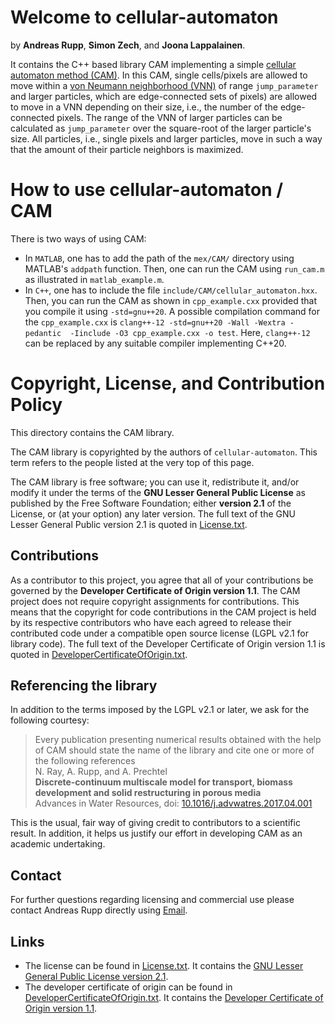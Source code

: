 # Welcome to cellular-automaton

by **Andreas Rupp**, **Simon Zech**, and **Joona Lappalainen**.

It contains the C++ based library CAM implementing a simple [cellular automaton method (CAM)](
https://en.wikipedia.org/wiki/Cellular_automaton). In this CAM, single cells/pixels are allowed to
move within a [von Neumann neighborhood (VNN)](
https://en.wikipedia.org/wiki/Von_Neumann_neighborhood) of range `jump_parameter` and larger
particles, which are edge-connected sets of pixels) are allowed to move in a VNN depending on their
size, i.e., the number of the edge-connected pixels. The range of the VNN of larger particles can be
calculated as `jump_parameter` over the square-root of the larger particle's size. All particles,
i.e., single pixels and larger particles, move in such a way that the amount of their particle
neighbors is maximized.


# How to use cellular-automaton / CAM

There is two ways of using CAM:

- In `MATLAB`, one has to add the path of the `mex/CAM/` directory using MATLAB's `addpath`
  function. Then, one can run the CAM using `run_cam.m` as illustrated in `matlab_example.m`.
- In `C++`, one has to include the file `include/CAM/cellular_automaton.hxx`. Then, you can run the
  CAM as shown in `cpp_example.cxx` provided that you compile it using `-std=gnu++20`. A possible
  compilation command for the `cpp_example.cxx` is `clang++-12 -std=gnu++20 -Wall -Wextra -pedantic 
  -Iinclude -O3 cpp_example.cxx -o test`. Here, `clang++-12` can be replaced by any suitable
  compiler implementing C++20.


# Copyright, License, and Contribution Policy

This directory contains the CAM library.

The CAM library is copyrighted by the authors of `cellular-automaton`. This term refers to the
people listed at the very top of this page.

The CAM library is free software; you can use it, redistribute it, and/or modify it under the terms
of the <b>GNU Lesser General Public License</b> as published by the Free Software Foundation; either
<b>version 2.1</b> of the License, or (at your option) any later version. The full text of the GNU
Lesser General Public version 2.1 is quoted in [License.txt](License.txt).


## Contributions

As a contributor to this project, you agree that all of your contributions be governed by the
<b>Developer Certificate of Origin version 1.1</b>. The CAM project does not require copyright
assignments for contributions. This means that the copyright for code contributions in the CAM
project is held by its respective contributors who have each agreed to release their contributed
code under a compatible open source license (LGPL v2.1 for library code). The full text of the 
Developer Certificate of Origin version 1.1 is quoted in [DeveloperCertificateOfOrigin.txt](
DeveloperCertificateOfOrigin.txt).


## Referencing the library

In addition to the terms imposed by the LGPL v2.1 or later, we ask for the following courtesy:

> Every publication presenting numerical results obtained with the help of CAM should state the name
> of the library and cite one or more of the following references  
> N. Ray, A. Rupp, and A. Prechtel  
> **Discrete-continuum multiscale model for transport, biomass development and solid restructuring
  in porous media**  
> Advances in Water Resources, doi: [10.1016/j.advwatres.2017.04.001](
  https://doi.org/10.1016/j.advwatres.2017.04.001)

This is the usual, fair way of giving credit to contributors to a scientific result. In addition, it
helps us justify our effort in developing CAM as an academic undertaking.


## Contact

For further questions regarding licensing and commercial use please contact Andreas Rupp directly
using [Email](mailto:info@rupp.ink).


## Links

- The license can be found in [License.txt](License.txt). It contains the [GNU Lesser General Public
License version 2.1](https://www.gnu.org/licenses/old-licenses/lgpl-2.1.en.html).
- The developer certificate of origin can be found in 
[DeveloperCertificateOfOrigin.txt](DeveloperCertificateOfOrigin.txt). It contains the [Developer 
Certificate of Origin version 1.1](https://developercertificate.org/).
